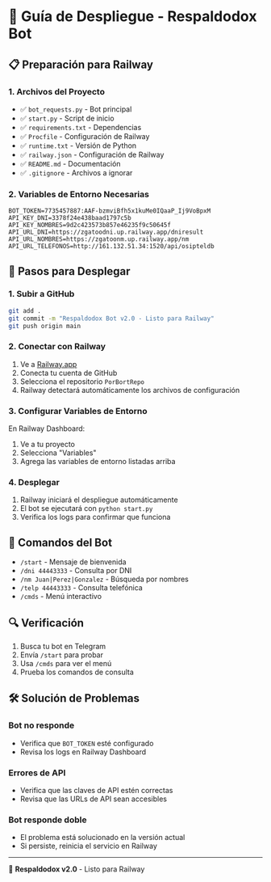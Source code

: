 # 🚀 Guía de Despliegue - Respaldodox Bot

## 📋 Preparación para Railway

### 1. Archivos del Proyecto
- ✅ `bot_requests.py` - Bot principal
- ✅ `start.py` - Script de inicio
- ✅ `requirements.txt` - Dependencias
- ✅ `Procfile` - Configuración de Railway
- ✅ `runtime.txt` - Versión de Python
- ✅ `railway.json` - Configuración de Railway
- ✅ `README.md` - Documentación
- ✅ `.gitignore` - Archivos a ignorar

### 2. Variables de Entorno Necesarias
```
BOT_TOKEN=7735457887:AAF-bzmviBfh5x1kuMe0IQaaP_Ij9VoBpxM
API_KEY_DNI=3378f24e438baad1797c5b
API_KEY_NOMBRES=9d2c423573b857e46235f9c50645f
API_URL_DNI=https://zgatoodni.up.railway.app/dniresult
API_URL_NOMBRES=https://zgatoonm.up.railway.app/nm
API_URL_TELEFONOS=http://161.132.51.34:1520/api/osipteldb
```

## 🔧 Pasos para Desplegar

### 1. Subir a GitHub
```bash
git add .
git commit -m "Respaldodox Bot v2.0 - Listo para Railway"
git push origin main
```

### 2. Conectar con Railway
1. Ve a [Railway.app](https://railway.app)
2. Conecta tu cuenta de GitHub
3. Selecciona el repositorio `PorBortRepo`
4. Railway detectará automáticamente los archivos de configuración

### 3. Configurar Variables de Entorno
En Railway Dashboard:
1. Ve a tu proyecto
2. Selecciona "Variables"
3. Agrega las variables de entorno listadas arriba

### 4. Desplegar
1. Railway iniciará el despliegue automáticamente
2. El bot se ejecutará con `python start.py`
3. Verifica los logs para confirmar que funciona

## 📱 Comandos del Bot

- `/start` - Mensaje de bienvenida
- `/dni 44443333` - Consulta por DNI
- `/nm Juan|Perez|Gonzalez` - Búsqueda por nombres
- `/telp 44443333` - Consulta telefónica
- `/cmds` - Menú interactivo

## 🔍 Verificación

1. Busca tu bot en Telegram
2. Envía `/start` para probar
3. Usa `/cmds` para ver el menú
4. Prueba los comandos de consulta

## 🛠️ Solución de Problemas

### Bot no responde
- Verifica que `BOT_TOKEN` esté configurado
- Revisa los logs en Railway Dashboard

### Errores de API
- Verifica que las claves de API estén correctas
- Revisa que las URLs de API sean accesibles

### Bot responde doble
- El problema está solucionado en la versión actual
- Si persiste, reinicia el servicio en Railway

---

🤖 **Respaldodox v2.0** - Listo para Railway

